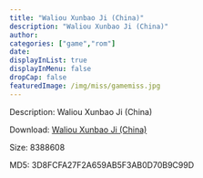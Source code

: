 ```yaml
---
title: "Waliou Xunbao Ji (China)"
description: "Waliou Xunbao Ji (China)"
author: 
categories: ["game","rom"]
date: 
displayInList: true
displayInMenu: false
dropCap: false
featuredImage: /img/miss/gamemiss.jpg
---
```


Description: Waliou Xunbao Ji (China)

Download: <a style="text-decoration:underline;" href="https://mega.nz/#!KbAC1CoQ!WEIcwv03bqNxdRkzy_w89J80bJnKcVBKAKD7Jv2RQIs" target = "_blank" rel = "nofollow" > Waliou Xunbao Ji (China)</a>

Size: 8388608

MD5: 3D8FCFA27F2A659AB5F3AB0D70B9C99D

